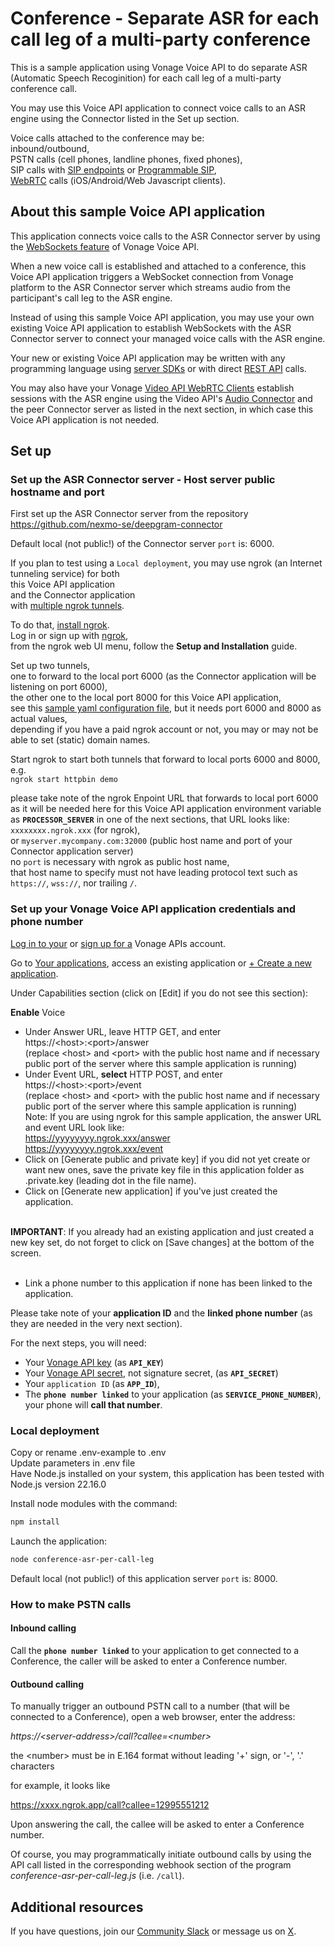 # Conference - Separate ASR for each call leg of a multi-party conference

This is a sample application using Vonage Voice API to do separate ASR (Automatic Speech Recoginition) for each call leg of a multi-party conference call.

You may use this Voice API application to connect voice calls to an ASR engine using the Connector listed in the Set up section.

Voice calls attached to the conference may be:</br>
inbound/outbound,</br>
PSTN calls (cell phones, landline phones, fixed phones),</br>
SIP calls with [SIP endpoints](https://developer.vonage.com/en/voice/voice-api/concepts/endpoints#session-initiation-protocol-sip) or [Programmable SIP](https://developer.vonage.com/en/voice/voice-api/concepts/programmable-sip),</br>
[WebRTC](https://developer.vonage.com/en/vonage-client-sdk/overview) calls (iOS/Android/Web Javascript clients).</br>

## About this sample Voice API application

This application connects voice calls to the ASR Connector server by using the [WebSockets feature](https://developer.vonage.com/en/voice/voice-api/concepts/websockets) of Vonage Voice API.</br>

When a new voice call is established and attached to a conference, this Voice API application triggers a WebSocket connection from Vonage platform to the ASR Connector server which streams audio from the participant's call leg to the ASR engine. 

Instead of using this sample Voice API application, you may use your own existing Voice API application to establish WebSockets with the ASR Connector server to connect your managed voice calls with the ASR engine.

Your new or existing Voice API application may be written with any programming language using [server SDKs](https://developer.vonage.com/en/tools) or with direct [REST API](https://developer.vonage.com/en/api/voice) calls.

You may also have your Vonage [Video API WebRTC Clients](https://developer.vonage.com/en/tools) establish sessions with the ASR engine using the Video API's [Audio Connector](https://developer.vonage.com/en/video/guides/audio-connector) and the peer Connector server as listed in the next section, in which case this Voice API application is not needed.

## Set up

### Set up the ASR Connector server - Host server public hostname and port

First set up the ASR Connector server from the repository</br>
https://github.com/nexmo-se/deepgram-connector</br>

Default local (not public!) of the Connector server `port` is: 6000.

If you plan to test using a `Local deployment`, you may use ngrok (an Internet tunneling service) for both<br>
this Voice API application<br>
and the Connector application<br>
with [multiple ngrok tunnels](https://ngrok.com/docs/agent/config/v2/#tunnel-configurations).

To do that, [install ngrok](https://ngrok.com/downloads).<br>
Log in or sign up with [ngrok](https://ngrok.com/),<br>
from the ngrok web UI menu, follow the **Setup and Installation** guide.

Set up two tunnels,<br>
one to forward to the local port 6000 (as the Connector application will be listening on port 6000),<br>
the other one to the local port 8000 for this Voice API application,<br>
see this [sample yaml configuration file](https://ngrok.com/docs/agent/config/v2/#define-two-tunnels-named-httpbin-and-demo), but it needs port 6000 and 8000 as actual values,<br>
depending if you have a paid ngrok account or not, you may or may not be able to set (static) domain names.

Start ngrok to start both tunnels that forward to local ports 6000 and 8000, e.g.<br>
`ngrok start httpbin demo`

please take note of the ngrok Enpoint URL that forwards to local port 6000 as it will be needed here for this Voice API application environment variable as **`PROCESSOR_SERVER`** in one of the next sections, that URL looks like:<br>
`xxxxxxxx.ngrok.xxx` (for ngrok),<br>
or `myserver.mycompany.com:32000` (public host name and port of your Connector application server)<br>
no `port` is necessary with ngrok as public host name,<br>
that host name to specify must not have leading protocol text such as `https://`, `wss://`, nor trailing `/`.

### Set up your Vonage Voice API application credentials and phone number

[Log in to your](https://dashboard.nexmo.com/sign-in) or [sign up for a](https://ui.idp.vonage.com/ui/auth/registration) Vonage APIs account.

Go to [Your applications](https://dashboard.nexmo.com/applications), access an existing application or [+ Create a new application](https://dashboard.nexmo.com/applications/new).

Under Capabilities section (click on [Edit] if you do not see this section):

**Enable** Voice
- Under Answer URL, leave HTTP GET, and enter</br>
https://\<host\>:\<port\>/answer</br>
(replace \<host\> and \<port\> with the public host name and if necessary public port of the server where this sample application is running)</br>
- Under Event URL, **select** HTTP POST, and enter</br>
https://\<host\>:\<port\>/event</br>
(replace \<host\> and \<port\> with the public host name and if necessary public port of the server where this sample application is running)</br>
Note: If you are using ngrok for this sample application, the answer URL and event URL look like:</br>
https://yyyyyyyy.ngrok.xxx/answer</br>
https://yyyyyyyy.ngrok.xxx/event</br> 	
- Click on [Generate public and private key] if you did not yet create or want new ones, save the private key file in this application folder as .private.key (leading dot in the file name).</br>
- Click on [Generate new application] if you've just created the application.</br></br>

**IMPORTANT**: If you already had an existing application and just created a new key set, do not forget to click on [Save changes] at the bottom of the screen.</br></br>

- Link a phone number to this application if none has been linked to the application.</br>

Please take note of your **application ID** and the **linked phone number** (as they are needed in the very next section).

For the next steps, you will need:</br>
- Your [Vonage API key](https://dashboard.nexmo.com/settings) (as **`API_KEY`**)</br>
- Your [Vonage API secret](https://dashboard.nexmo.com/settings), not signature secret, (as **`API_SECRET`**)</br>
- Your `application ID` (as **`APP_ID`**),</br>
- The **`phone number linked`** to your application (as **`SERVICE_PHONE_NUMBER`**), your phone will **call that number**.</br>

### Local deployment

Copy or rename .env-example to .env<br>
Update parameters in .env file<br>
Have Node.js installed on your system, this application has been tested with Node.js version 22.16.0<br>

Install node modules with the command:<br>
 ```bash
npm install
```

Launch the application:<br>
```bash
node conference-asr-per-call-leg
```
Default local (not public!) of this application server `port` is: 8000.

### How to make PSTN calls

#### Inbound calling

Call the **`phone number linked`** to your application to get connected to a Conference, the caller will be asked to enter a Conference number.

#### Outbound calling

To manually trigger an outbound PSTN call to a number (that will be connected to a Conference), open a web browser, enter the address:<br>

_https://\<server-address\>/call?callee=\<number\>_<br>

the \<number\> must be in E.164 format without leading '+' sign, or '-', '.' characters

for example, it looks like

https://xxxx.ngrok.app/call?callee=12995551212

Upon answering the call, the callee will be asked to enter a Conference number.

Of course, you may programmatically initiate outbound calls by using the API call listed in the corresponding webhook section of the program _conference-asr-per-call-leg.js_ (i.e. `/call`).

## Additional resources

If you have questions, join our [Community Slack](https://developer.vonage.com/community/slack) or message us on [X](https://twitter.com/VonageDev?adobe_mc=MCMID%3D61117212728348884173699984659581708157%7CMCORGID%3DA8833BC75245AF9E0A490D4D%2540AdobeOrg%7CTS%3D1740259490).



